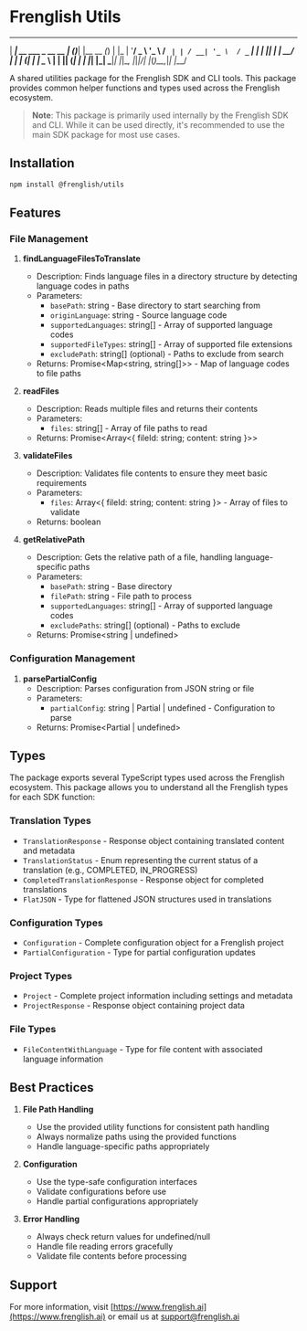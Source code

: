 # Frenglish Utils
  _____                     _ _     _            _ 
 |  ___| __ ___ _ __   __ _| (_)___| |__    __ _(_)
 | |_ | '__/ _ \ '_ \ / _` | | / __| '_ \  / _` | |
 |  _|| | |  __/ | | | (_| | | \__ \ | | || (_| | |
 |_|  |_|  \___|_| |_|\__, |_|_|___/_| |_(_)__,_|_|
                      |___/                        

A shared utilities package for the Frenglish SDK and CLI tools. This package provides common helper functions and types used across the Frenglish ecosystem.

> **Note**: This package is primarily used internally by the Frenglish SDK and CLI. While it can be used directly, it's recommended to use the main SDK package for most use cases.

## Installation

```bash
npm install @frenglish/utils
```

## Features

### File Management

1. **findLanguageFilesToTranslate**
   - Description: Finds language files in a directory structure by detecting language codes in paths
   - Parameters:
     - `basePath`: string - Base directory to start searching from
     - `originLanguage`: string - Source language code
     - `supportedLanguages`: string[] - Array of supported language codes
     - `supportedFileTypes`: string[] - Array of supported file extensions
     - `excludePath`: string[] (optional) - Paths to exclude from search
   - Returns: Promise<Map<string, string[]>> - Map of language codes to file paths

2. **readFiles**
   - Description: Reads multiple files and returns their contents
   - Parameters:
     - `files`: string[] - Array of file paths to read
   - Returns: Promise<Array<{ fileId: string; content: string }>>

3. **validateFiles**
   - Description: Validates file contents to ensure they meet basic requirements
   - Parameters:
     - `files`: Array<{ fileId: string; content: string }> - Array of files to validate
   - Returns: boolean

4. **getRelativePath**
   - Description: Gets the relative path of a file, handling language-specific paths
   - Parameters:
     - `basePath`: string - Base directory
     - `filePath`: string - File path to process
     - `supportedLanguages`: string[] - Array of supported language codes
     - `excludePaths`: string[] (optional) - Paths to exclude
   - Returns: Promise<string | undefined>

### Configuration Management

1. **parsePartialConfig**
   - Description: Parses configuration from JSON string or file
   - Parameters:
     - `partialConfig`: string | Partial<Configuration> | undefined - Configuration to parse
   - Returns: Promise<Partial<Configuration> | undefined>

## Types

The package exports several TypeScript types used across the Frenglish ecosystem. This package allows you to understand all the Frenglish types for each SDK function:

### Translation Types
- `TranslationResponse` - Response object containing translated content and metadata
- `TranslationStatus` - Enum representing the current status of a translation (e.g., COMPLETED, IN_PROGRESS)
- `CompletedTranslationResponse` - Response object for completed translations
- `FlatJSON` - Type for flattened JSON structures used in translations

### Configuration Types
- `Configuration` - Complete configuration object for a Frenglish project
- `PartialConfiguration` - Type for partial configuration updates

### Project Types
- `Project` - Complete project information including settings and metadata
- `ProjectResponse` - Response object containing project data

### File Types
- `FileContentWithLanguage` - Type for file content with associated language information

## Best Practices

1. **File Path Handling**
   - Use the provided utility functions for consistent path handling
   - Always normalize paths using the provided functions
   - Handle language-specific paths appropriately

2. **Configuration**
   - Use the type-safe configuration interfaces
   - Validate configurations before use
   - Handle partial configurations appropriately

3. **Error Handling**
   - Always check return values for undefined/null
   - Handle file reading errors gracefully
   - Validate file contents before processing

## Support

For more information, visit [https://www.frenglish.ai](https://www.frenglish.ai) or email us at support@frenglish.ai 